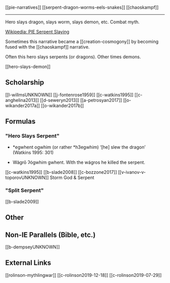 [[pie-narratives]]
[[serpent-dragon-worms-eels-snakes]]
[[chaoskampf]]

---

Hero slays dragon, slays worm, slays demon, etc. Combat myth.

[Wikipedia: PIE Serpent Slaying](https://en.wikipedia.org/wiki/Proto-Indo-European-mythology#Serpent-slaying-myth)

Sometimes this narrative became a [[creation-cosmogony]] by becoming fused with the [[chaoskampf]] narrative.

Often this hero slays serpents (or dragons). Other times demons.

[[hero-slays-demon]]

## Scholarship
[[l-willmsUNKNOWN]]
[[j-fontenrose1959]]
[[c-watkins1995]]
[[c-anghelina2013]]
[[d-seweryn2013]]
[[a-petrosyan2017]]
[[o-wikander2017a]]
[[o-wikander2017b]]

## Formulas
### "Hero Slays Serpent"
- *egwhent ogwhim (or rather *h3egwhim) ‘[he] slew the dragon’ (Watkins 1995: 301)

- Wágrō ʔógwhim gwhent. With the wágros he killed the serpent.

[[c-watkins1995]]
[[b-slade2008]]
[[c-bozzone2017]]
[[v-ivanov-v-toporovUNKNOWN]] Storm God & Serpent

### "Split Serpent"
[[b-slade2009]]


## Other



## Non-IE Parallels (Bible, etc.)
[[b-dempseyUNKNOWN]]

## External Links
[[rolinson-mythlingwar]]
[[c-rolinson2019-12-18]]
[[c-rolinson2019-07-29]]